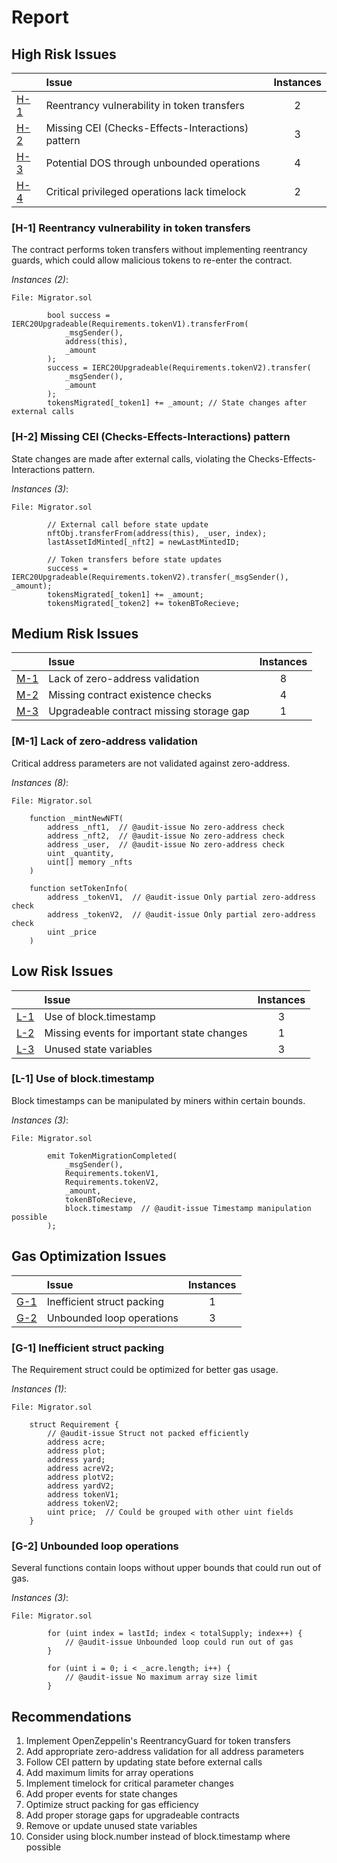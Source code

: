 # Report

## High Risk Issues

| |Issue|Instances|
|-|:-|:-:|
| [H-1](#H-1) | Reentrancy vulnerability in token transfers | 2 |
| [H-2](#H-2) | Missing CEI (Checks-Effects-Interactions) pattern | 3 |
| [H-3](#H-3) | Potential DOS through unbounded operations | 4 |
| [H-4](#H-4) | Critical privileged operations lack timelock | 2 |

### <a name="H-1"></a>[H-1] Reentrancy vulnerability in token transfers
The contract performs token transfers without implementing reentrancy guards, which could allow malicious tokens to re-enter the contract.

*Instances (2)*:
```solidity
File: Migrator.sol

        bool success = IERC20Upgradeable(Requirements.tokenV1).transferFrom(
            _msgSender(),
            address(this),
            _amount
        );
        success = IERC20Upgradeable(Requirements.tokenV2).transfer(
            _msgSender(),
            _amount
        );
        tokensMigrated[_token1] += _amount; // State changes after external calls
```

### <a name="H-2"></a>[H-2] Missing CEI (Checks-Effects-Interactions) pattern
State changes are made after external calls, violating the Checks-Effects-Interactions pattern.

*Instances (3)*:
```solidity
File: Migrator.sol

        // External call before state update
        nftObj.transferFrom(address(this), _user, index);
        lastAssetIdMinted[_nft2] = newLastMintedID;

        // Token transfers before state updates
        success = IERC20Upgradeable(Requirements.tokenV2).transfer(_msgSender(), _amount);
        tokensMigrated[_token1] += _amount;
        tokensMigrated[_token2] += tokenBToRecieve;
```

## Medium Risk Issues

| |Issue|Instances|
|-|:-|:-:|
| [M-1](#M-1) | Lack of zero-address validation | 8 |
| [M-2](#M-2) | Missing contract existence checks | 4 |
| [M-3](#M-3) | Upgradeable contract missing storage gap | 1 |

### <a name="M-1"></a>[M-1] Lack of zero-address validation
Critical address parameters are not validated against zero-address.

*Instances (8)*:
```solidity
File: Migrator.sol

    function _mintNewNFT(
        address _nft1,  // @audit-issue No zero-address check
        address _nft2,  // @audit-issue No zero-address check
        address _user,  // @audit-issue No zero-address check
        uint _quantity,
        uint[] memory _nfts
    )

    function setTokenInfo(
        address _tokenV1,  // @audit-issue Only partial zero-address check
        address _tokenV2,  // @audit-issue Only partial zero-address check
        uint _price
    )
```

## Low Risk Issues

| |Issue|Instances|
|-|:-|:-:|
| [L-1](#L-1) | Use of block.timestamp | 3 |
| [L-2](#L-2) | Missing events for important state changes | 1 |
| [L-3](#L-3) | Unused state variables | 3 |

### <a name="L-1"></a>[L-1] Use of block.timestamp
Block timestamps can be manipulated by miners within certain bounds.

*Instances (3)*:
```solidity
File: Migrator.sol

        emit TokenMigrationCompleted(
            _msgSender(),
            Requirements.tokenV1,
            Requirements.tokenV2,
            _amount,
            tokenBToRecieve,
            block.timestamp  // @audit-issue Timestamp manipulation possible
        );
```

## Gas Optimization Issues

| |Issue|Instances|
|-|:-|:-:|
| [G-1](#G-1) | Inefficient struct packing | 1 |
| [G-2](#G-2) | Unbounded loop operations | 3 |

### <a name="G-1"></a>[G-1] Inefficient struct packing
The Requirement struct could be optimized for better gas usage.

*Instances (1)*:
```solidity
File: Migrator.sol

    struct Requirement {
        // @audit-issue Struct not packed efficiently
        address acre;
        address plot;
        address yard;
        address acreV2;
        address plotV2;
        address yardV2;
        address tokenV1;
        address tokenV2;
        uint price;  // Could be grouped with other uint fields
    }
```

### <a name="G-2"></a>[G-2] Unbounded loop operations
Several functions contain loops without upper bounds that could run out of gas.

*Instances (3)*:
```solidity
File: Migrator.sol

        for (uint index = lastId; index < totalSupply; index++) {
            // @audit-issue Unbounded loop could run out of gas
        }

        for (uint i = 0; i < _acre.length; i++) {
            // @audit-issue No maximum array size limit
        }
```

## Recommendations

1. Implement OpenZeppelin's ReentrancyGuard for token transfers
2. Add appropriate zero-address validation for all address parameters
3. Follow CEI pattern by updating state before external calls
4. Add maximum limits for array operations
5. Implement timelock for critical parameter changes
6. Add proper events for state changes
7. Optimize struct packing for gas efficiency
8. Add proper storage gaps for upgradeable contracts
9. Remove or update unused state variables
10. Consider using block.number instead of block.timestamp where possible